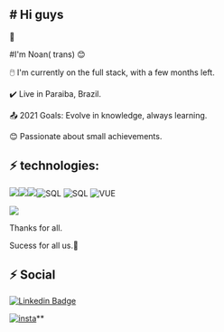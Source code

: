 ## \# Hi guys

:open_hands:



\#I'm Noan( trans) :blush:

 

:computer_mouse: I'm currently on the full stack, with a few months left.

:heavy_check_mark: Live in Paraiba, Brazil.

:outbox_tray: 2021 Goals: Evolve in knowledge, always learning.

:blush: Passionate about small achievements.





## :zap: technologies:

[![](https://img.shields.io/badge/HTML5-E34F26?style=for-the-badge&logo=html5&logoColor=white)]( )![](https://img.shields.io/badge/CSS3-1572B6?style=for-the-badge&logo=css3&logoColor=white)![](https://img.shields.io/badge/JavaScript-F7DF1E?style=for-the-badge&logo=javascript&logoColor=black)![SQL](https://img.shields.io/badge/Microsoft%20SQL%20Sever-CC2927?style=for-the-badge&logo=microsoft%20sql%20server&logoColor=white) ![SQL](https://img.shields.io/badge/Vue.js-35495E?style=for-the-badge&logo=vuedotjs&logoColor=4FC08D) ![VUE](https://img.shields.io/badge/React-20232A?style=for-the-badge&logo=react&logoColor=61DAFB)



![](https://img.shields.io/badge/Java-ED8B00?style=for-the-badge&logo=java&logoColor=white
)



Thanks for all.

Sucess for all us.:rocket:



##  :zap: Social

[![Linkedin Badge](https://img.shields.io/badge/LinkedIn-0077B5?style=for-the-badge&logo=linkedin&logoColor=white)](https://www.linkedin.com/in/noan-almeida-97447856/)

[![insta](https://img.shields.io/badge/Instagram-E4405F?style=for-the-badge&logo=instagram&logoColor=white)](https://www.instagram.com/noalmd_/)**



